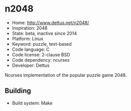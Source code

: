 # n2048

- Home: http://www.dettus.net/n2048/
- Inspiration: 2048
- State: beta, inactive since 2014
- Platform: Linux
- Keyword: puzzle, text-based
- Code language: C
- Code license: 2-clause BSD
- Code dependency: ncurses
- Developer: Dettus

Ncurses implementation of the popular puzzle game 2048.

## Building

- Build system: Make
